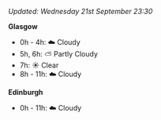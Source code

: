 *Updated: Wednesday 21st September 23:30*

**Glasgow**

* 0h - 4h: :cloud: Cloudy
* 5h, 6h: :partly_sunny: Partly Cloudy
* 7h: :sunny: Clear
* 8h - 11h: :cloud: Cloudy

**Edinburgh**

* 0h - 11h: :cloud: Cloudy
